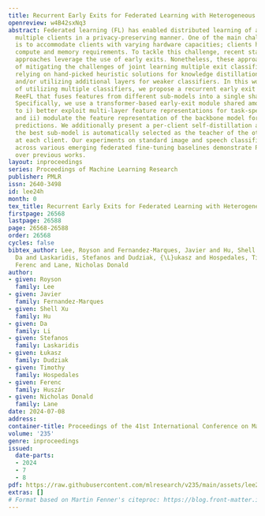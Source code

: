```yaml
---
title: Recurrent Early Exits for Federated Learning with Heterogeneous Clients
openreview: w4B42sxNq3
abstract: Federated learning (FL) has enabled distributed learning of a model across
  multiple clients in a privacy-preserving manner. One of the main challenges of FL
  is to accommodate clients with varying hardware capacities; clients have differing
  compute and memory requirements. To tackle this challenge, recent state-of-the-art
  approaches leverage the use of early exits. Nonetheless, these approaches fall short
  of mitigating the challenges of joint learning multiple exit classifiers, often
  relying on hand-picked heuristic solutions for knowledge distillation among classifiers
  and/or utilizing additional layers for weaker classifiers. In this work, instead
  of utilizing multiple classifiers, we propose a recurrent early exit approach named
  ReeFL that fuses features from different sub-models into a single shared classifier.
  Specifically, we use a transformer-based early-exit module shared among sub-models
  to i) better exploit multi-layer feature representations for task-specific prediction
  and ii) modulate the feature representation of the backbone model for subsequent
  predictions. We additionally present a per-client self-distillation approach where
  the best sub-model is automatically selected as the teacher of the other sub-models
  at each client. Our experiments on standard image and speech classification benchmarks
  across various emerging federated fine-tuning baselines demonstrate ReeFL effectiveness
  over previous works.
layout: inproceedings
series: Proceedings of Machine Learning Research
publisher: PMLR
issn: 2640-3498
id: lee24h
month: 0
tex_title: Recurrent Early Exits for Federated Learning with Heterogeneous Clients
firstpage: 26568
lastpage: 26588
page: 26568-26588
order: 26568
cycles: false
bibtex_author: Lee, Royson and Fernandez-Marques, Javier and Hu, Shell Xu and Li,
  Da and Laskaridis, Stefanos and Dudziak, {\L}ukasz and Hospedales, Timothy and Husz\'{a}r,
  Ferenc and Lane, Nicholas Donald
author:
- given: Royson
  family: Lee
- given: Javier
  family: Fernandez-Marques
- given: Shell Xu
  family: Hu
- given: Da
  family: Li
- given: Stefanos
  family: Laskaridis
- given: Łukasz
  family: Dudziak
- given: Timothy
  family: Hospedales
- given: Ferenc
  family: Huszár
- given: Nicholas Donald
  family: Lane
date: 2024-07-08
address:
container-title: Proceedings of the 41st International Conference on Machine Learning
volume: '235'
genre: inproceedings
issued:
  date-parts:
  - 2024
  - 7
  - 8
pdf: https://raw.githubusercontent.com/mlresearch/v235/main/assets/lee24h/lee24h.pdf
extras: []
# Format based on Martin Fenner's citeproc: https://blog.front-matter.io/posts/citeproc-yaml-for-bibliographies/
---
```

